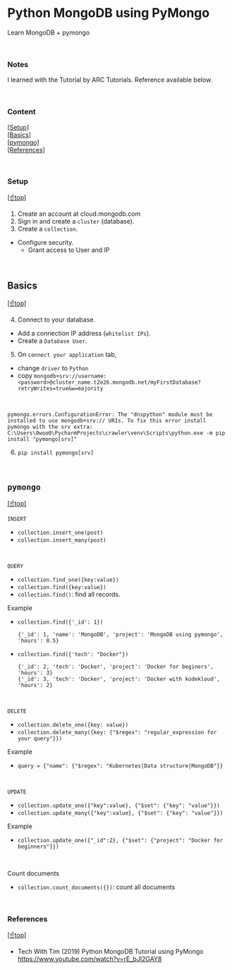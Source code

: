 # Python MongoDB using PyMongo

Learn MongoDB + pymongo

<br>

### Notes

I learned with the Tutorial by ARC Tutorials. Reference available below. 

<br>

### Content

[[Setup]](#setup)   
[[Basics]](#basics)   
[[pymongo]](#pymongo)  
[[References]](#ref)   


<br>

### <span id='setup'>Setup</span>

[[☝️top]](#top)

1. Create an account at cloud.mongodb.com
2. Sign in and create a `cluster` (database). 
3. Create a `collection`.
  - Configure security. 
    - Grant access to User and IP

<br>

## <span id="basics">Basics</span>

[[☝️top]](#top)

4. Connect to your database. 
  - Add a connection IP address (`whitelist IPs`).
  - Create a `Database User`.
5. On `connect your application` tab, 
  - change `driver` to `Python`
  - copy `mongodb+srv://username:<password>@cluster_name.t2e26.mongodb.net/myFirstDatabase?retryWrites=true&w=majority`

<br>

    pymongo.errors.ConfigurationError: The "dnspython" module must be installed to use mongodb+srv:// URIs. To fix this error install pymongo with the srv extra:
    C:\Users\0woo0\PycharmProjects\crawler\venv\Scripts\python.exe -m pip install "pymongo[srv]"

6. `pip install pymongo[srv]`



<br>

## <span id="pymongo">`pymongo`</span>

[[☝️top]](#top)

`INSERT`

- `collection.insert_one(post)`
- `collection.insert_many(post)`

<br>

`QUERY`

- `collection.find_one({key:value})`
- `collection.find({key:value})`
- `collection.find()`: find all records.

Example

- `collection.find({'_id': 1})`

      {'_id': 1, 'name': 'MongoDB', 'project': 'MongoDB using pymongo', 'hours': 0.5}

- `collection.find({'tech': "Docker"})`

      {'_id': 2, 'tech': 'Docker', 'project': 'Docker for beginers', 'hours': 3}
      {'_id': 3, 'tech': 'Docker', 'project': 'Docker with kodekloud', 'hours': 2}

<br>

`DELETE`

- `collection.delete_one({key: value})`
- `collection.delete_many({key: {"$regex": "regular_expression for your query"}})`

Example

- `query = {"name": {"$regex": "Kubernetes|Data structure|MongoDB"}}`

<br>

`UPDATE`

- `collection.update_one({"key":value}, {"$set": {"key": "value"}})`
- `collection.update_many({"key":value}, {"$set": {"key": "value"}})`

Example

- `collection.update_one({"_id":2}, {"$set": {"project": "Docker for beginners"}})`

<br>

Count documents

- `collection.count_documents({})`: count all documents

<br>

### <span id="ref">References</span>

[[☝️top]](#top)

  - Tech With Tim (2019) Python MongoDB Tutorial using PyMongo https://www.youtube.com/watch?v=rE_bJl2GAY8